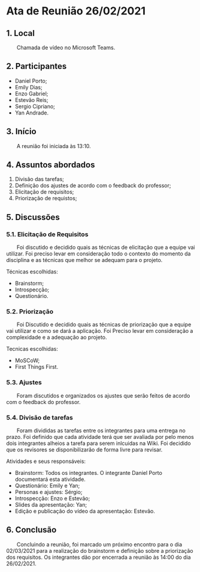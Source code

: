 # Ata de Reunião 26/02/2021

## 1. Local
&emsp;&emsp;Chamada de vídeo no Microsoft Teams.

## 2. Participantes
- Daniel Porto;
- Emily Dias;
- Enzo Gabriel;
- Estevão Reis;
- Sergio Cipriano;
- Yan Andrade.

## 3. Início
&emsp;&emsp;A reunião foi iniciada às 13:10.

## 4. Assuntos abordados

1. Divisão das tarefas;
2. Definição dos ajustes de acordo com o feedback do professor;
3. Elicitação de requisitos;
4. Priorização de requistos;

## 5. Discussões

### 5.1. Elicitação de Requisitos
&emsp;&emsp;Foi discutido e decidido quais as técnicas de elicitação que a equipe vai utilizar. Foi preciso levar em consideração todo o contexto do momento da disciplina e as técnicas que melhor se adequam para o projeto.

Técnicas escolhidas:

- Brainstorm;
- Introspecção;
- Questionário.

### 5.2. Priorização
&emsp;&emsp;Foi Discutido e decidido quais as técnicas de priorização que a equipe vai utilizar e como se dará a aplicação. Foi Preciso levar em consideração a complexidade e a adequação ao projeto.

Tecnicas escolhidas:

- MoSCoW;
- First Things First.

### 5.3. Ajustes
&emsp;&emsp;Foram discutidos e organizados os ajustes que serão feitos de acordo com o feedback do professor. 

### 5.4. Divisão de tarefas
&emsp;&emsp;Foram divididas as tarefas entre os integrantes para uma entrega no prazo. Foi definido que cada atividade terá que ser avaliada por pelo menos dois integrantes alheios a tarefa para serem inlcuidas na Wiki. Foi decidido que os revisores se disponibilizarão de forma livre para revisar.

Atividades e seus responsáveis:

- Brainstorm: Todos os integrantes. O integrante Daniel Porto documentará esta atividade.
- Questionário: Emily e Yan;
- Personas e ajustes: Sérgio;
- Introspecção: Enzo e Estevão;
- Slides da apresentação: Yan;
- Edição e publicação do vídeo da apresentação: Estevão.

## 6. Conclusão
&emsp;&emsp;Concluindo a reunião, foi marcado um próximo encontro para o dia 02/03/2021 para a realização do brainstorm e definição sobre a priorização dos requisitos.
Os integrantes dão por encerrada a reunião às 14:00 do dia 26/02/2021.
